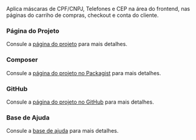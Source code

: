 Aplica máscaras de CPF/CNPJ, Telefones e CEP na área do frontend, nas páginas do carriho de compras, checkout e conta do cliente.

### Página do Projeto
Consule a [página do projeto](https://www.dholi.dev/mask-br) para mais detalhes.

### Composer
Consule a [página do projeto no Packagist](https://packagist.org/packages/dholi/module-dholi-mask-br) para mais detalhes.

### GitHub
Consule a [página do projeto no GitHub](https://github.com/dholidev/module-dholi-mask-br-mirror) para mais detalhes.

### Base de Ajuda
Consule a [base de ajuda](https://docs.dholi.dev/mask-br) para mais detalhes.